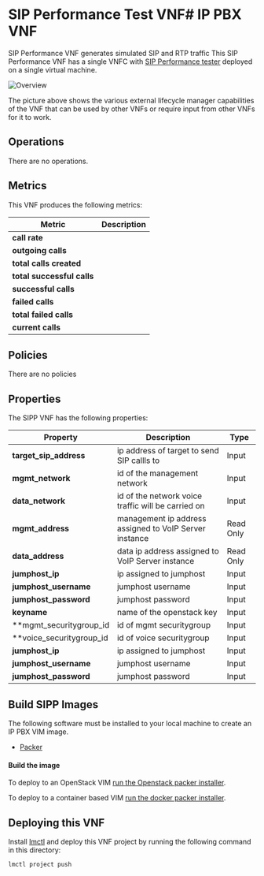 # SIP Performance Test VNF# IP PBX VNF

SIP Performance VNF generates simulated SIP and RTP traffic This SIP Performance VNF has a single VNFC with [SIP Performance tester](http://sipp.sourceforge.net/) deployed on a single virtual machine. 

![Overview](/docs/vnfs/sip-performance/images/overview.PNG)

The picture above shows the various external lifecycle manager capabilities of the VNF that can be used by other VNFs or require input from other VNFs for it to work.

## Operations

There are no operations. 

## Metrics

This VNF produces the following metrics:

| Metric                      |  Description                        |
|-----------------------------|-------------------------------------|
| **call rate**               | |
| **outgoing calls**          | |
| **total calls created**     | |
| **total successful calls**  | |
| **successful calls**        | |
| **failed calls**            | |
| **total failed calls**      | |
| **current calls**           | |

## Policies

There are no policies 

## Properties

The SIPP VNF has the following properties:

| Property              |  Description                                  | Type      |
|-----------------------|-----------------------------------------------|-----------|
| **target_sip_address**  | ip address of target to send SIP callls to  | Input     |
| **mgmt_network**      | id of the management network                  | Input     |
| **data_network**      | id of the network voice traffic will be carried on | Input    |
| **mgmt_address**      | management ip address assigned to VoIP Server instance | Read Only |
| **data_address**      | data ip address assigned to VoIP Server instance  | Read Only |
| **jumphost_ip**       | ip assigned to jumphost                       | Input     |
| **jumphost_username** | jumphost username                             | Input     |
| **jumphost_password** | jumphost password                             | Input     |
| **keyname**           | name of the openstack key                     | Input     |
| **mgmt_securitygroup_id | id of mgmt securitygroup                    | Input     |
|  **voice_securitygroup_id | id of voice securitygroup                 | Input     |
| **jumphost_ip**      | ip assigned to jumphost             | Input     |
| **jumphost_username** | jumphost username                  | Input     |
| **jumphost_password** | jumphost password                  | Input     |

## Build SIPP Images

The following software must be installed to your local machine to create an IP PBX VIM image. 
* [Packer](https://packer.io/)

#### Build the image

To deploy to an OpenStack VIM [run the Openstack packer installer](/vnfs/sip-performance/VNFCs/sipp-vnfc/VDUs/packer/openstack/Readme.md).

To deploy to a container based VIM [run the docker packer installer](/vnfs/sip-performance/VNFCs/sipp-vnfc/VDUs/packer/docker/Readme.md).

## Deploying this VNF

Install [lmctl](/docs/install-lmctl.md) and deploy this VNF project by running the following command in this directory:

```
lmctl project push
```
